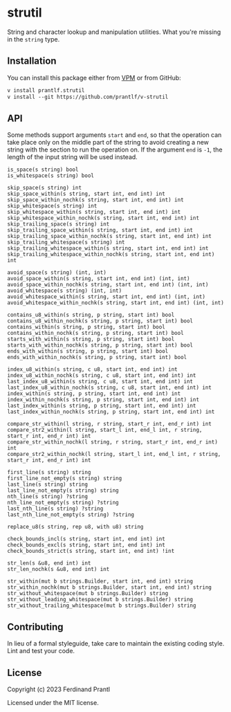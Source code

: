 # strutil

String and character lookup and manipulation utilities. What you're missing in the `string` type.

## Installation

You can install this package either from [VPM] or from GitHub:

```txt
v install prantlf.strutil
v install --git https://github.com/prantlf/v-strutil
```

## API

Some methods support arguments `start` and `end`, so that the operation can take place only on the middle part of the string to avoid creating a new string with the section to run the operation on. If the argument `end` is `-1`, the length of the input string will be used instead.

    is_space(s string) bool
    is_whitespace(s string) bool

    skip_space(s string) int
    skip_space_within(s string, start int, end int) int
    skip_space_within_nochk(s string, start int, end int) int
    skip_whitespace(s string) int
    skip_whitespace_within(s string, start int, end int) int
    skip_whitespace_within_nochk(s string, start int, end int) int
    skip_trailing_space(s string) int
    skip_trailing_space_within(s string, start int, end int) int
    skip_trailing_space_within_nochk(s string, start int, end int) int
    skip_trailing_whitespace(s string) int
    skip_trailing_whitespace_within(s string, start int, end int) int
    skip_trailing_whitespace_within_nochk(s string, start int, end int) int

    avoid_space(s string) (int, int)
    avoid_space_within(s string, start int, end int) (int, int)
    avoid_space_within_nochk(s string, start int, end int) (int, int)
    avoid_whitespace(s string) (int, int)
    avoid_whitespace_within(s string, start int, end int) (int, int)
    avoid_whitespace_within_nochk(s string, start int, end int) (int, int)

    contains_u8_within(s string, p string, start int) bool
    contains_u8_within_nochk(s string, p string, start int) bool
    contains_within(s string, p string, start int) bool
    contains_within_nochk(s string, p string, start int) bool
    starts_with_within(s string, p string, start int) bool
    starts_with_within_nochk(s string, p string, start int) bool
    ends_with_within(s string, p string, start int) bool
    ends_with_within_nochk(s string, p string, start int) bool

    index_u8_within(s string, c u8, start int, end int) int
    index_u8_within_nochk(s string, c u8, start int, end int) int
    last_index_u8_within(s string, c u8, start int, end int) int
    last_index_u8_within_nochk(s string, c u8, start int, end int) int
    index_within(s string, p string, start int, end int) int
    index_within_nochk(s string, p string, start int, end int) int
    last_index_within(s string, p string, start int, end int) int
    last_index_within_nochk(s string, p string, start int, end int) int

    compare_str_within(l string, r string, start_r int, end_r int) int
    compare_str2_within(l string, start_l int, end_l int, r string, start_r int, end_r int) int
    compare_str_within_nochk(l string, r string, start_r int, end_r int) int
    compare_str2_within_nochk(l string, start_l int, end_l int, r string, start_r int, end_r int) int

    first_line(s string) string
    first_line_not_empty(s string) string
    last_line(s string) string
    last_line_not_empty(s string) string
    nth_line(s string) ?string
    nth_line_not_empty(s string) ?string
    last_nth_line(s string) ?string
    last_nth_line_not_empty(s string) ?string

    replace_u8(s string, rep u8, with u8) string

    check_bounds_incl(s string, start int, end int) int
    check_bounds_excl(s string, start int, end int) int
    check_bounds_strict(s string, start int, end int) !int

    str_len(s &u8, end int) int
    str_len_nochk(s &u8, end int) int

    str_within(mut b strings.Builder, start int, end int) string
    str_within_nochk(mut b strings.Builder, start int, end int) string
    str_without_whitespace(mut b strings.Builder) string
    str_without_leading_whitespace(mut b strings.Builder) string
    str_without_trailing_whitespace(mut b strings.Builder) string

## Contributing

In lieu of a formal styleguide, take care to maintain the existing coding style. Lint and test your code.

## License

Copyright (c) 2023 Ferdinand Prantl

Licensed under the MIT license.

[VPM]: https://vpm.vlang.io/packages/prantlf.strutil
